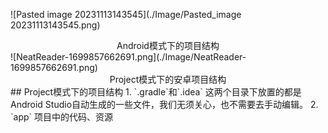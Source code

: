 ![Pasted image 20231113143545](./Image/Pasted_image 20231113143545.png)
<center> Android模式下的项目结构 </center>
![NeatReader-1699857662691.png](./Image/NeatReader-1699857662691.png)

<center>Project模式下的安卓项目结构</center>
## Project模式下的项目结构
1.  `.gradle`和`.idea`
这两个目录下放置的都是Android Studio自动生成的一些文件，我们无须关心，也不需要去手动编辑。
2. `app`
项目中的代码、资源
